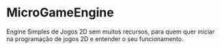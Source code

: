 # MicroGameEngine
Engine Simples de Jogos 2D sem muitos recursos, para quem quer iniciar na programação de jogos 2D e entender o seu funcionamento.

